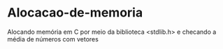 # Alocacao-de-memoria
Alocando memória em C por meio da biblioteca &lt;stdlib.h> e checando a média de números com vetores
